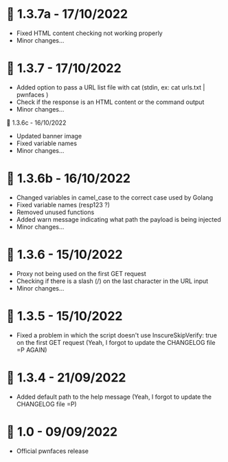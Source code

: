 # 🎉 1.3.7a - 17/10/2022
- Fixed HTML content checking not working properly
- Minor changes...

# 🎉 1.3.7 - 17/10/2022
- Added option to pass a URL list file with cat (stdin, ex: cat urls.txt | pwnfaces )
- Check if the response is an HTML content or the command output
- Minor changes...

 🎉 1.3.6c - 16/10/2022
- Updated banner image
- Fixed variable names
- Minor changes...

# 🎉 1.3.6b - 16/10/2022
- Changed variables in camel_case to the correct case used by Golang
- Fixed variable names (resp123 ?)
- Removed unused functions
- Added warn message indicating what path the payload is being injected
- Minor changes...

# 🎉 1.3.6 - 15/10/2022
- Proxy not being used on the first GET request
- Checking if there is a slash (/) on the last character in the URL input
- Minor changes...

# 🎉 1.3.5 - 15/10/2022
- Fixed a problem in which the script doesn't use InscureSkipVerify: true on the first GET request
(Yeah, I forgot to update the CHANGELOG file =P AGAIN)

# 🎉 1.3.4 - 21/09/2022
- Added default path to the help message
(Yeah, I forgot to update the CHANGELOG file =P)

# 🎉 1.0 - 09/09/2022
- Official pwnfaces release